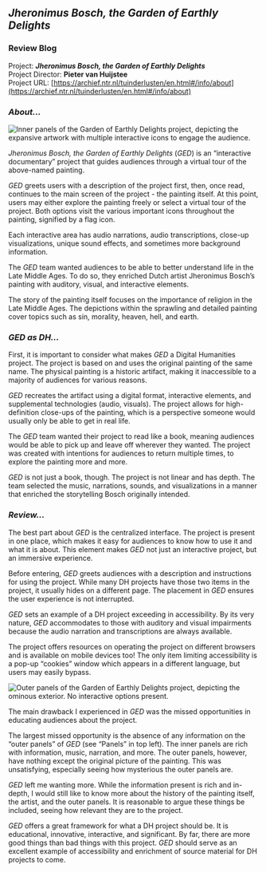 ## _Jheronimus Bosch, the Garden of Earthly Delights_
### Review Blog

Project: **_Jheronimus Bosch, the Garden of Earthly Delights_** <br>
Project Director: **Pieter van Huijstee** <br>
Project URL: [https://archief.ntr.nl/tuinderlusten/en.html#/info/about](https://archief.ntr.nl/tuinderlusten/en.html#/info/about) <br>

### _About..._

![Inner panels of _the Garden of Earthly Delights_ project, depicting the expansive artwork with multiple interactive icons to engage the audience.](https://github.com/nickpdel/engl350blogs/blob/main/images/innerpanelssmaller.png)

_Jheronimus Bosch, the Garden of Earthly Delights_ (_GED_) is an “interactive documentary” project that guides audiences through a virtual tour of the above-named painting.

_GED_ greets users with a description of the project first, then, once read, continues to the main screen of the project - the painting itself. At this point, users may either explore the painting freely or select a virtual tour of the project. Both options visit the various important icons throughout the painting, signified by a flag icon.

Each interactive area has audio narrations, audio transcriptions, close-up visualizations, unique sound effects, and sometimes more background information.

The _GED_ team wanted audiences to be able to better understand life in the Late Middle Ages. To do so, they enriched Dutch artist Jheronimus Bosch’s painting with auditory, visual, and interactive elements.

The story of the painting itself focuses on the importance of religion in the Late Middle Ages. The depictions within the sprawling and detailed painting cover topics such as sin, morality, heaven, hell, and earth.

### _GED as DH..._

First, it is important to consider what makes _GED_ a Digital Humanities project. The project is based on and uses the original painting of the same name. The physical painting is a historic artifact, making it inaccessible to a majority of audiences for various reasons. 

_GED_ recreates the artifact using a digital format, interactive elements, and supplemental technologies (audio, visuals). The project allows for high-definition close-ups of the painting, which is a perspective someone would usually only be able to get in real life.

The _GED_ team wanted their project to read like a book, meaning audiences would be able to pick up and leave off wherever they wanted. The project was created with intentions for audiences to return multiple times, to explore the painting more and more.

_GED_ is not just a book, though. The project is not linear and has depth. The team selected the music, narrations, sounds, and visualizations in a manner that enriched the storytelling Bosch originally intended.

### _Review..._

The best part about _GED_ is the centralized interface. The project is present in one place, which makes it easy for audiences to know how to use it and what it is about. This element makes _GED_ not just an interactive project, but an immersive experience.

Before entering, _GED_ greets audiences with a description and instructions for using the project. While many DH projects have those two items in the project, it usually hides on a different page. The placement in _GED_ ensures the user experience is not interrupted.

_GED_ sets an example of a DH project exceeding in accessibility. By its very nature, _GED_ accommodates to those with auditory and visual impairments because the audio narration and transcriptions are always available.

The project offers resources on operating the project on different browsers and is available on mobile devices too! The only item limiting accessibility is a pop-up “cookies” window which appears in a different language, but users may easily bypass.

![Outer panels of _the Garden of Earthly Delights project_, depicting the ominous exterior. No interactive options present.](https://github.com/nickpdel/engl350blogs/blob/main/images/outerpanelssmaller.png)

The main drawback I experienced in _GED_ was the missed opportunities in educating audiences about the project. 

The largest missed opportunity is the absence of any information on the “outer panels” of _GED_ (see “Panels” in top left). The inner panels are rich with information, music, narration, and more. The outer panels, however, have nothing except the original picture of the painting. This was unsatisfying, especially seeing how mysterious the outer panels are.

_GED_ left me wanting more. While the information present is rich and in-depth, I would still like to know more about the history of the painting itself, the artist, and the outer panels. It is reasonable to argue these things be included, seeing how relevant they are to the project.

_GED_ offers a great framework for what a DH project should be. It is educational, innovative, interactive, and significant. By far, there are more good things than bad things with this project. _GED_ should serve as an excellent example of accessibility and enrichment of source material for DH projects to come.
